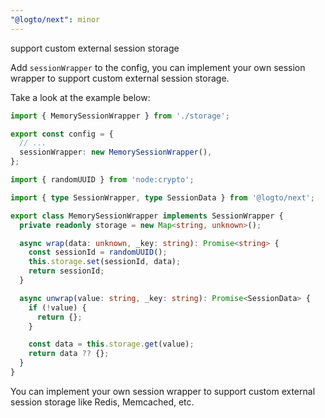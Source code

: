 ```yaml
---
"@logto/next": minor
---
```


support custom external session storage

Add `sessionWrapper` to the config, you can implement your own session wrapper to support custom external session storage.

Take a look at the example below:

```ts
import { MemorySessionWrapper } from './storage';

export const config = {
  // ...
  sessionWrapper: new MemorySessionWrapper(),
};
```

```ts
import { randomUUID } from 'node:crypto';

import { type SessionWrapper, type SessionData } from '@logto/next';

export class MemorySessionWrapper implements SessionWrapper {
  private readonly storage = new Map<string, unknown>();

  async wrap(data: unknown, _key: string): Promise<string> {
    const sessionId = randomUUID();
    this.storage.set(sessionId, data);
    return sessionId;
  }

  async unwrap(value: string, _key: string): Promise<SessionData> {
    if (!value) {
      return {};
    }

    const data = this.storage.get(value);
    return data ?? {};
  }
}
```

You can implement your own session wrapper to support custom external session storage like Redis, Memcached, etc.
